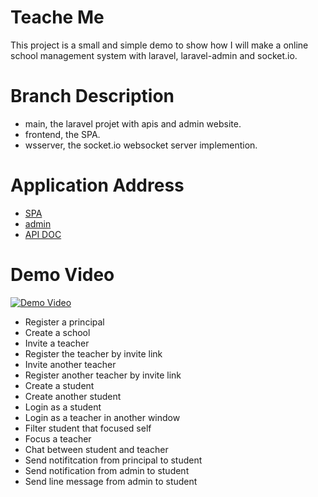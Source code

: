 # Teache Me
This project is a small and simple demo to show how I will make a online school management system with laravel, laravel-admin and socket.io.
# Branch Description
* main, the laravel projet with apis and admin website.
* frontend, the SPA.
* wsserver, the socket.io websocket server implemention.
# Application Address
* [SPA](https://teachmespa.herokuapp.com/)
* [admin](https://teachmenow.herokuapp.com/admin)
* [API DOC](https://petstore.swagger.io/?url=https://teachmenow.herokuapp.com/api/doc/teachme_adfjiiasdfka)
# Demo Video
[![Demo Video](https://img.youtube.com/vi/TnHXaA-0wZE/0.jpg)](https://www.youtube.com/watch?v=TnHXaA-0wZE)

* Register a principal
* Create a school
* Invite a teacher
* Register the teacher by invite link
* Invite another teacher
* Register another teacher by invite link
* Create a student
* Create another student
* Login as a student
* Login as a teacher in another window
* Filter student that focused self
* Focus a teacher
* Chat between student and teacher
* Send notifitcation from principal to student
* Send notification from admin to student
* Send line message from admin to student
